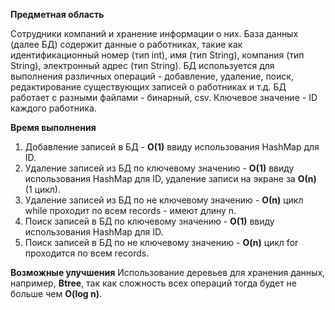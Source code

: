 **Предметная область**

Сотрудники компаний и хранение информации о них. 
База данных (далее БД) содержит данные о работниках, такие как идентификационный номер (тип int), имя (тип String), компания (тип String), электронный адрес (тип String).
БД используется для выполнения различных операций - добавление, удаление, поиск, редактирование существующих записей о работниках и т.д.
БД работает с разными файлами - бинарный, csv.
Ключевое значение - ID каждого работника.

**Время выполнения**

1) Добавление записей в БД - **О(1)** ввиду использования HashMap для ID.
2) Удаление записей из БД по ключевому значению - **О(1)** ввиду использования HashMap для ID, удаление записи на экране за **О(n)** (1 цикл).
3) Удаление записей из БД по не ключевому значению - **О(n)** цикл while проходит по всем records - имеют длину n.
4) Поиск записей в БД по ключевому значению - **О(1)** ввиду использования HashMap для ID.
5) Поиск записей в БД по не ключевому значению - **O(n)** цикл for проходится по всем records.

**Возможные улучшения**
Использование деревьев для хранения данных, например, **Btree**, так как сложность всех операций тогда будет не больше чем **O(log n)**.
